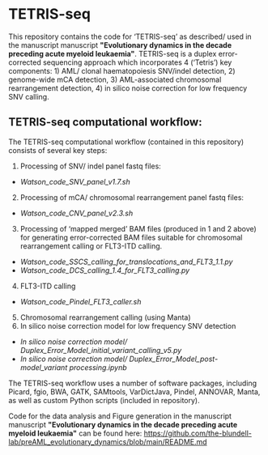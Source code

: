 # TETRIS-seq
This repository contains the code for ‘TETRIS-seq’ as described/ used in the manuscript manuscript **"Evolutionary dynamics in the decade preceding acute myeloid leukaemia"**.  TETRIS-seq is a duplex error-corrected sequencing approach which incorporates 4 (‘Tetris’) key components: 1) AML/ clonal haematopoiesis SNV/indel detection, 2) genome-wide mCA detection, 3) AML-associated chromosomal rearrangement detection, 4) in silico noise correction for low frequency SNV calling.  

## TETRIS-seq computational workflow:
The TETRIS-seq computational workflow (contained in this repository) consists of several key steps:
1) Processing of SNV/ indel panel fastq files:
- _Watson_code_SNV_panel_v1.7.sh_
2) Processing of mCA/ chromosomal rearrangement panel fastq files:
- _Watson_code_CNV_panel_v2.3.sh_
3) Processing of ‘mapped merged’ BAM files (produced in 1 and 2 above) for generating error-corrected BAM files suitable for chromosomal rearrangement calling or FLT3-ITD calling.
- _Watson_code_SSCS_calling_for_translocations_and_FLT3_1.1.py_
- _Watson_code_DCS_calling_1.4_for_FLT3_calling.py_
4) FLT3-ITD calling
- _Watson_code_Pindel_FLT3_caller.sh_
5) Chromosomal rearrangement calling (using Manta)
6) In silico noise correction model for low frequency SNV detection
- _In silico noise correction model/ Duplex_Error_Model_initial_variant_calling_v5.py_
- _In silico noise correction model/ Duplex_Error_Model_post-model_variant processing.ipynb_
  
The TETRIS-seq workflow uses a number of software packages, including Picard, fgio, BWA, GATK, SAMtools, VarDictJava, Pindel, ANNOVAR, Manta, as well as custom Python scripts (included in repository). 

Code for the data analysis and Figure generation in the manuscript manuscript **"Evolutionary dynamics in the decade preceding acute myeloid leukaemia"** can be found here: https://github.com/the-blundell-lab/preAML_evolutionary_dynamics/blob/main/README.md
